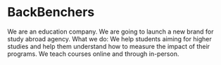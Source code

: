 # BackBenchers
 We are an education company. We are going to launch a new brand for study abroad agency. What we do: We help students aiming for higher studies and help them understand how to measure the impact of their programs. We teach courses online and through in-person.
